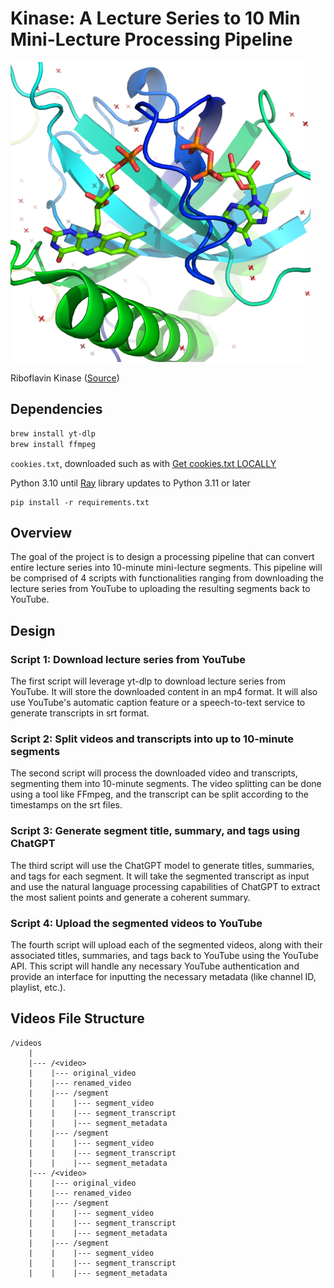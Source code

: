 # Kinase: A Lecture Series to 10 Min Mini-Lecture Processing Pipeline

![](riboflavin_kinase.png)

Riboflavin Kinase ([Source](https://commons.wikimedia.org/wiki/File:Riboflavin_kinase.png))

## Dependencies

```sh
brew install yt-dlp
brew install ffmpeg
```

`cookies.txt`, downloaded such as with [Get cookies.txt LOCALLY](https://chrome.google.com/webstore/detail/get-cookiestxt-locally/cclelndahbckbenkjhflpdbgdldlbecc)

Python 3.10 until [Ray](https://www.ray.io/) library updates to Python 3.11 or later

```
pip install -r requirements.txt
```

## Overview
The goal of the project is to design a processing pipeline that can convert entire lecture series into 10-minute mini-lecture segments. This pipeline will be comprised of 4 scripts with functionalities ranging from downloading the lecture series from YouTube to uploading the resulting segments back to YouTube.

## Design

### Script 1: Download lecture series from YouTube
The first script will leverage yt-dlp to download lecture series from YouTube. It will store the downloaded content in an mp4 format. It will also use YouTube's automatic caption feature or a speech-to-text service to generate transcripts in srt format.

### Script 2: Split videos and transcripts into up to 10-minute segments
The second script will process the downloaded video and transcripts, segmenting them into 10-minute segments. The video splitting can be done using a tool like FFmpeg, and the transcript can be split according to the timestamps on the srt files.

### Script 3: Generate segment title, summary, and tags using ChatGPT
The third script will use the ChatGPT model to generate titles, summaries, and tags for each segment. It will take the segmented transcript as input and use the natural language processing capabilities of ChatGPT to extract the most salient points and generate a coherent summary.

### Script 4: Upload the segmented videos to YouTube
The fourth script will upload each of the segmented videos, along with their associated titles, summaries, and tags back to YouTube using the YouTube API. This script will handle any necessary YouTube authentication and provide an interface for inputting the necessary metadata (like channel ID, playlist, etc.).

## Videos File Structure

```
/videos
    |
    |--- /<video>
    |    |--- original_video
    |    |--- renamed_video
    |    |--- /segment
    |    |    |--- segment_video
    |    |    |--- segment_transcript
    |    |    |--- segment_metadata
    |    |--- /segment
    |    |    |--- segment_video
    |    |    |--- segment_transcript
    |    |    |--- segment_metadata
    |--- /<video>
    |    |--- original_video
    |    |--- renamed_video
    |    |--- /segment
    |    |    |--- segment_video
    |    |    |--- segment_transcript
    |    |    |--- segment_metadata
    |    |--- /segment
    |    |    |--- segment_video
    |    |    |--- segment_transcript
    |    |    |--- segment_metadata
```

